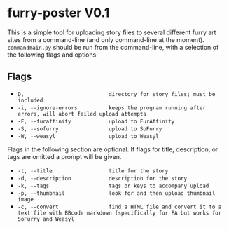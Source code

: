 # furry-poster V0.1
This is a simple tool for uploading story files to several different furry art sites from a command-line (and only command-line at the moment). `commandmain.py` should be run from the command-line, with a selection of the following flags and options:

## Flags
  - `D,                           directory for story files; must be included`
  - `-i, --ignore-errors          keeps the program running after errors, will abort failed upload attempts`
  - `-F, --furaffinity            upload to FurAffinity`
  - `-S, --sofurry                upload to SoFurry`
  - `-W, --weasyl                 upload to Weasyl`

Flags in the following section are optional. If flags for title, description, or tags are omitted a prompt will be given.
  - `-t, --title                  title for the story`
  - `-d, --description            description for the story`
  - `-k, --tags                   tags or keys to accompany upload`
  - `-p, --thumbnail              look for and then upload thumbnail image`
  - `-c, --convert                find a HTML file and convert it to a text file with BBcode markdown (specifically for FA but works for SoFurry and Weasyl`
